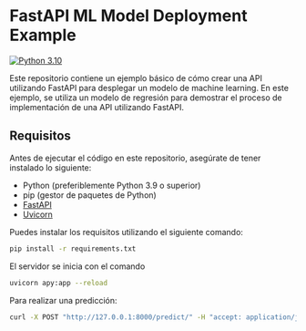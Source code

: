 # FastAPI ML Model Deployment Example

[![Python 3.10](https://img.shields.io/badge/Python-3.10-blue.svg)](https://www.python.org/downloads/release/python-3101/)

Este repositorio contiene un ejemplo básico de cómo crear una API utilizando FastAPI para desplegar un modelo de machine learning. En este ejemplo, se utiliza un modelo de regresión para demostrar el proceso de implementación de una API utilizando FastAPI.

## Requisitos

Antes de ejecutar el código en este repositorio, asegúrate de tener instalado lo siguiente:

- Python (preferiblemente Python 3.9 o superior)
- pip (gestor de paquetes de Python)
- [FastAPI](https://fastapi.tiangolo.com/)
- [Uvicorn](https://www.uvicorn.org/)

Puedes instalar los requisitos utilizando el siguiente comando:

```bash
pip install -r requirements.txt
```

El servidor se inicia con el comando

```bash
uvicorn apy:app --reload
```

Para realizar una predicción:

```bash
curl -X POST "http://127.0.0.1:8000/predict/" -H "accept: application/json" -H "Content-Type: application/json" -d "{\"hours\": 5.0}"
```
